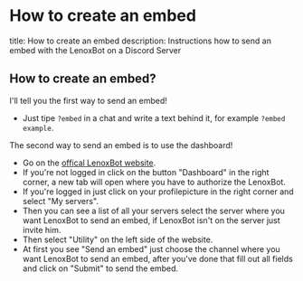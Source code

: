 # How to create an embed

title: How to create an embed description: Instructions how to send an embed with the LenoxBot on a Discord Server

## How to create an embed?

I'll tell you the first way to send an embed!

* Just tipe `?embed` in a chat and write a text behind it, for example `?embed example`.

The second way to send an embed is to use the dashboard!

* Go on the [offical LenoxBot website](https://lenoxbot.com/).
* If you're not logged in click on the button "Dashboard" in the right corner, a new tab will open where you have to authorize the LenoxBot.
* If you're logged in just click on your profilepicture in the right corner and select "My servers".
* Then you can see a list of all your servers select the server where you want LenoxBot to send an embed, if LenoxBot isn't on the server just invite him.
* Then select "Utility" on the left side of the website.
* At first you see "Send an embed" just choose the channel where you want LenoxBot to send an embed, after you've done that fill out all fields and click on "Submit" to send the embed.

